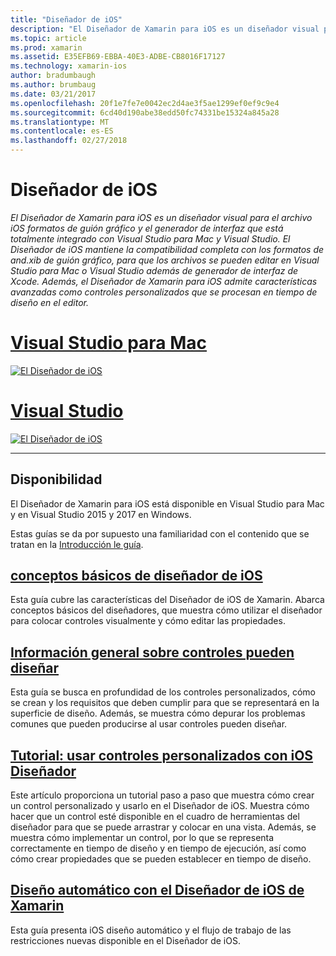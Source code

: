 ```yaml
---
title: "Diseñador de iOS"
description: "El Diseñador de Xamarin para iOS es un diseñador visual para el archivo iOS formatos de guión gráfico y el generador de interfaz que está totalmente integrado con Visual Studio para Mac y Visual Studio. El Diseñador de iOS mantiene la compatibilidad completa con los formatos de and.xib de guión gráfico, para que los archivos se pueden editar en Visual Studio para Mac o Visual Studio además de generador de interfaz de Xcode. Además, el Diseñador de Xamarin para iOS admite características avanzadas como controles personalizados que se procesan en tiempo de diseño en el editor."
ms.topic: article
ms.prod: xamarin
ms.assetid: E35EFB69-EBBA-40E3-ADBE-CB8016F17127
ms.technology: xamarin-ios
author: bradumbaugh
ms.author: brumbaug
ms.date: 03/21/2017
ms.openlocfilehash: 20f1e7fe7e0042ec2d4ae3f5ae1299ef0ef9c9e4
ms.sourcegitcommit: 6cd40d190abe38edd50fc74331be15324a845a28
ms.translationtype: MT
ms.contentlocale: es-ES
ms.lasthandoff: 02/27/2018
---
```

# <a name="ios-designer"></a>Diseñador de iOS

_El Diseñador de Xamarin para iOS es un diseñador visual para el archivo iOS formatos de guión gráfico y el generador de interfaz que está totalmente integrado con Visual Studio para Mac y Visual Studio. El Diseñador de iOS mantiene la compatibilidad completa con los formatos de and.xib de guión gráfico, para que los archivos se pueden editar en Visual Studio para Mac o Visual Studio además de generador de interfaz de Xcode. Además, el Diseñador de Xamarin para iOS admite características avanzadas como controles personalizados que se procesan en tiempo de diseño en el editor._

# <a name="visual-studio-for-mactabvsmac"></a>[Visual Studio para Mac](#tab/vsmac)


[![](images/designer-new1.png "El Diseñador de iOS")](images/designer-new1.png)


# <a name="visual-studiotabvswin"></a>[Visual Studio](#tab/vswin)


[![](images/designer-vs.png "El Diseñador de iOS")](images/designer-vs.png)


-----

## <a name="availability"></a>Disponibilidad

El Diseñador de Xamarin para iOS está disponible en Visual Studio para Mac y en Visual Studio 2015 y 2017 en Windows.

Estas guías se da por supuesto una familiaridad con el contenido que se tratan en la [Introducción le guía](~/ios/get-started/index.md).


## <a name="ios-designer-basicsintroductionmd"></a>[conceptos básicos de diseñador de iOS](introduction.md)

Esta guía cubre las características del Diseñador de iOS de Xamarin. Abarca conceptos básicos del diseñadores, que muestra cómo utilizar el diseñador para colocar controles visualmente y cómo editar las propiedades.

##  <a name="designable-controls-overviewios-designable-controls-overviewmd"></a>[Información general sobre controles pueden diseñar](ios-designable-controls-overview.md)

Esta guía se busca en profundidad de los controles personalizados, cómo se crean y los requisitos que deben cumplir para que se representará en la superficie de diseño. Además, se muestra cómo depurar los problemas comunes que pueden producirse al usar controles pueden diseñar.

##  <a name="walkthrough---using-custom-controls-with-ios-designerios-designable-controls-walkthroughmd"></a>[Tutorial: usar controles personalizados con iOS Diseñador](ios-designable-controls-walkthrough.md)

Este artículo proporciona un tutorial paso a paso que muestra cómo crear un control personalizado y usarlo en el Diseñador de iOS. Muestra cómo hacer que un control esté disponible en el cuadro de herramientas del diseñador para que se puede arrastrar y colocar en una vista. Además, se muestra cómo implementar un control, por lo que se representa correctamente en tiempo de diseño y en tiempo de ejecución, así como cómo crear propiedades que se pueden establecer en tiempo de diseño.

##  <a name="auto-layout-with-the-xamarin-ios-designerdesigner-auto-layoutmd"></a>[Diseño automático con el Diseñador de iOS de Xamarin](designer-auto-layout.md)

Esta guía presenta iOS diseño automático y el flujo de trabajo de las restricciones nuevas disponible en el Diseñador de iOS.
